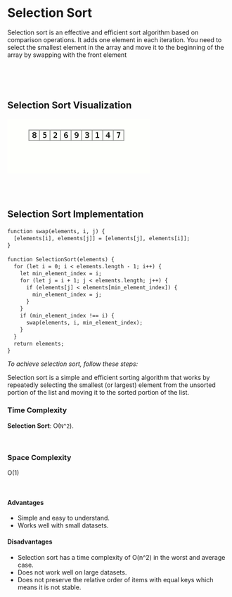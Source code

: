 # **Selection Sort**

<p>
Selection sort is an effective and efficient sort algorithm based on comparison operations. It adds one element in each iteration. You need to select the smallest element in the array and move it to the beginning of the array by swapping with the front element
</p>

<br/>
<br/>
<br/>

## Selection Sort Visualization

![Selection sort gif](../public/gifs/selection-sort.gif)

<br/>
<br/>

## Selection Sort Implementation

```
function swap(elements, i, j) {
  [elements[i], elements[j]] = [elements[j], elements[i]];
}

function SelectionSort(elements) {
  for (let i = 0; i < elements.length - 1; i++) {
    let min_element_index = i;
    for (let j = i + 1; j < elements.length; j++) {
      if (elements[j] < elements[min_element_index]) {
        min_element_index = j;
      }
    }
    if (min_element_index !== i) {
      swap(elements, i, min_element_index);
    }
  }
  return elements;
}
```

_To achieve selection sort, follow these steps:_

Selection sort is a simple and efficient sorting algorithm that works by repeatedly selecting the smallest (or largest) element from the unsorted portion of the list and moving it to the sorted portion of the list.
<br />

### Time Complexity

**Selection Sort**: O(`N^2`).

<br />

### Space Complexity

O(1)

<br />

#### Advantages

- Simple and easy to understand.
- Works well with small datasets.

#### Disadvantages

- Selection sort has a time complexity of O(n^2) in the worst and average case.
- Does not work well on large datasets.
- Does not preserve the relative order of items with equal keys which means it is not stable.
